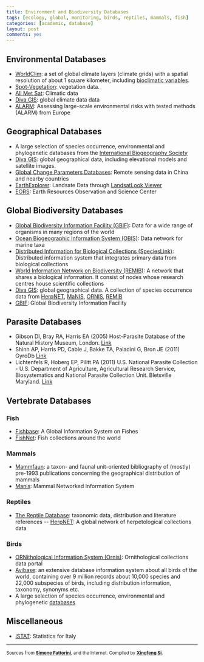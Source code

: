 ```yaml
---
title: Environment and Biodiversity Databases
tags: [ecology, global, monitoring, birds, reptiles, mammals, fish]
categories: [academic, database]
layout: post
comments: yes
---
```


## Environmental Databases

-	[WorldClim](http://www.worldclim.org/): a set of global climate layers (climate grids) with a spatial resolution of about 1 square kilometer, including [bioclimatic variables](http://www.worldclim.org/bioclim).
-	[Spot-Vegetation](http://www.spot-vegetation.com/): vegetation data.
-	[All Met Sat](http://en.allmetsat.com/index.html): Climatic data
-	[Diva GIS](http://diva-gis.org/Data): global climate data data
-	[ALARM](http://www.alarmproject.net/alarm/): Assessing large-scale environmental risks with tested methods (ALARM) from Europe

## Geographical Databases

-	A large selection of species occurrence, environmental and phylogenetic databases from the [International Biogeography Society](http://www.biogeography.org/html/Resources/databases.html)
-	[Diva GIS](http://diva-gis.org/Data): global geographical data, including elevational models and satellite images. 
-	[Global Change Parameters Databases](http://globalchange.nsdc.cn/page/index.vpage): Remote sensing data in China and nearby countries
-	[EarthExplorer](http://earthexplorer.usgs.gov): Landsate Data through [LandsatLook Viewer](http://landsatlook.usgs.gov) 
-	[EORS](http://eros.usgs.gov/##/Find_Data/Products_and_Data_Available/TM): Earth Resources Observation and Science Center


## Global Biodiversity Databases

-	[Global Biodiversity Information Facility (GBIF)](http://www.gbif.org/): Data for a wide range of organisms in many regions of the world
-	[Ocean Biogeographic Information System (OBIS)](http://www.iobis.org/): Data network for marine taxa
-	[Distributed Information for Biological Collections (SpeciesLink)](http://splink.cria.org.br/index?&setlang=en): Distributed information system that integrates primary data from biological collections
-	[World Information Network on Biodiversity (REMIB)](http://www.conabio.gob.mx/remib_ingles/doctos/remib_ing.html): A network that shares a biological information. It consist of nodes whose research centres house scientific collections
-	[Diva GIS](http://diva-gis.org/Data): global geographical data. A collection of species occurrence data from [HerpNET](http://herpnet.org/), [MaNIS](http://manis.mvz.berkeley.edu/pres/PresentationServlet?action=home), [ORNIS](http://ornisnet.org/), [REMIB](http://www.conabio.gob.mx/remib_ingles/doctos/remibnodosdb.html?)
-	[GBIF](http://www.gbif.org): Global Biodiversity Information Facility


## Parasite Databases

-	Gibson DI, Bray RA, Harris EA (2005) Host-Parasite Database of the
Natural History Museum, London.
[Link](http://www.nhm.ac.uk/research-curation/research/projects/host-parasites/database)
-	Shinn AP, Harris PD, Cable J, Bakke TA, Paladini G, Bron JE (2011)
GyroDb [Link](http://www.gyrodb.net/)
-	Lichtenfels R, Hoberg EP, Pilitt PA (2011) U.S. National Parasite
Collection - U.S. Department of Agriculture, Agricultural Research
Service, Biosystematics and National Parasite Collection Unit.
Bletsville Maryland. [Link](http://www.anri.barc.usda.gov/bnpcu/parasrch.asp)

## Vertebrate Databases

### Fish

-	[Fishbase](http://www.fishbase.org/search.php): A Global Information System on Fishes
-	[FishNet](http://fishnet2.net/): Fish collections around the world


### Mammals

-	[Mammfaun](http://people.wku.edu/charles.smith/mamm/MAMMFAUN.htm): a taxon- and faunal unit-oriented bibliography of (mostly) pre-1993 publications concerning the geographical distribution of
mammals
-	[Manis](http://www.manisnet.org/): Mammal Networked Information System

### Reptiles

-	[The Reptile Database](http://www.reptile-database.org/): taxonomic data, distribution and literature references
--	[HerpNET](http://herpnet2.org/): A global network of herpetological collections data

### Birds

-	[ORNithological Information System (Ornis)](http://www.ornisnet.org/): Ornithological collections data portal
-	[Avibase](http://avibase.bsc-eoc.org/avibase.jsp): an extensive database information system about all birds of the
world, containing over 9 million records about 10,000 species and 22,000
subspecies of birds, including distribution information, taxonomy,
synonyms etc.
-	A large selection of species occurrence, environmental and phylogenetic [databases](http://www.biogeography.org/html/Resources/databases.html)

## Miscellaneous

-	[ISTAT](http://www.istat.it/en/): Statistics for Italy


---

<small>Sources from [**Simone Fattorini**](https://sites.google.com/site/fattorinitenebrionidae/), and the Internet. Compiled by [**Xingfeng Si**](http://sixf.org). </small>